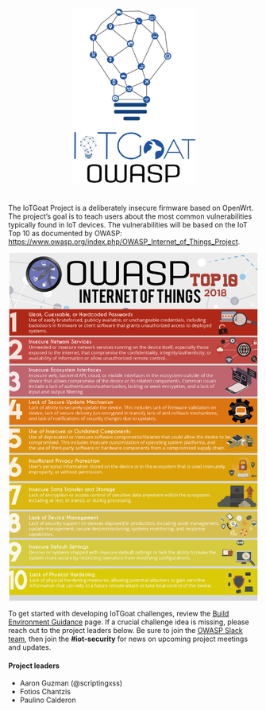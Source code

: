 <p align="center"><img src="/images/vertical-blue-logo.png" alt="IoTGoat" width="250" height="350" /></p>

# 
The IoTGoat Project is a deliberately insecure firmware based on OpenWrt. The project’s goal is to teach users about the most common vulnerabilities typically found in IoT devices. The vulnerabilities will be based on the IoT Top 10 as documented by OWASP: https://www.owasp.org/index.php/OWASP_Internet_of_Things_Project.

<p align="center"><img src="/images/OWASP-IoT-Top-10-2018-final.jpg" alt="IoT Top 10 2018" width="500" height="700" /></p>

To get started with developing IoTGoat challenges, review the [Build Environment Guidance](BuildEnvironment.md) page. If a crucial challenge idea is missing, please reach out to the project leaders below. Be sure to join the [OWASP Slack team](https://join.slack.com/t/owasp/shared_invite/enQtNDI5MzgxMDQ2MTAwLTEyNzIzYWQ2NDZiMGIwNmJhYzYxZDJiNTM0ZmZiZmJlY2EwZmMwYjAyNmJjNzQxNzMyMWY4OTk3ZTQ0MzFhMDY), then join the **#iot-security** for news on upcoming project meetings and updates.

#### Project leaders

* Aaron Guzman (@scriptingxss)
* Fotios Chantzis
* Paulino Calderon
